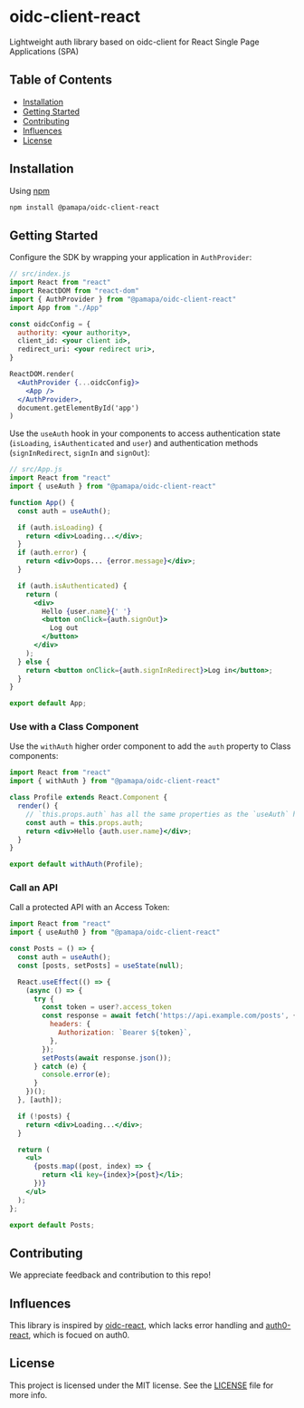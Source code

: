 # oidc-client-react
Lightweight auth library based on oidc-client for React Single Page Applications (SPA) 


## Table of Contents

- [Installation](#installation)
- [Getting Started](#getting-started)
- [Contributing](#contributing)
- [Influences](#influences)
- [License](#license)


## Installation

Using [npm](https://npmjs.org/)

```bash
npm install @pamapa/oidc-client-react
```


## Getting Started

Configure the SDK by wrapping your application in `AuthProvider`:

```jsx
// src/index.js
import React from "react"
import ReactDOM from "react-dom"
import { AuthProvider } from "@pamapa/oidc-client-react"
import App from "./App"

const oidcConfig = {
  authority: <your authority>,
  client_id: <your client id>,
  redirect_uri: <your redirect uri>,
}

ReactDOM.render(
  <AuthProvider {...oidcConfig}>
    <App />
  </AuthProvider>,
  document.getElementById('app')
)
```

Use the `useAuth` hook in your components to access authentication state (`isLoading`, `isAuthenticated` and `user`) and authentication methods (`signInRedirect`, `signIn` and `signOut`):

```jsx
// src/App.js
import React from "react"
import { useAuth } from "@pamapa/oidc-client-react"

function App() {
  const auth = useAuth();

  if (auth.isLoading) {
    return <div>Loading...</div>;
  }
  if (auth.error) {
    return <div>Oops... {error.message}</div>;
  }

  if (auth.isAuthenticated) {
    return (
      <div>
        Hello {user.name}{' '}
        <button onClick={auth.signOut}>
          Log out
        </button>
      </div>
    );
  } else {
    return <button onClick={auth.signInRedirect}>Log in</button>;
  }
}

export default App;
```


### Use with a Class Component

Use the `withAuth` higher order component to add the `auth` property to Class components:

```jsx
import React from "react"
import { withAuth } from "@pamapa/oidc-client-react"

class Profile extends React.Component {
  render() {
    // `this.props.auth` has all the same properties as the `useAuth` hook
    const auth = this.props.auth;
    return <div>Hello {auth.user.name}</div>;
  }
}

export default withAuth(Profile);
```


### Call an API

Call a protected API with an Access Token:

```jsx
import React from "react"
import { useAuth0 } from "@pamapa/oidc-client-react"

const Posts = () => {
  const auth = useAuth();
  const [posts, setPosts] = useState(null);

  React.useEffect(() => {
    (async () => {
      try {
        const token = user?.access_token
        const response = await fetch('https://api.example.com/posts', {
          headers: {
            Authorization: `Bearer ${token}`,
          },
        });
        setPosts(await response.json());
      } catch (e) {
        console.error(e);
      }
    })();
  }, [auth]);

  if (!posts) {
    return <div>Loading...</div>;
  }

  return (
    <ul>
      {posts.map((post, index) => {
        return <li key={index}>{post}</li>;
      })}
    </ul>
  );
};

export default Posts;
```


## Contributing
We appreciate feedback and contribution to this repo!


## Influences
This library is inspired by [oidc-react](https://github.com/bjerkio/oidc-react), which lacks error handling and [auth0-react](https://github.com/auth0/auth0-react), which is focued on auth0.


## License
This project is licensed under the MIT license. See the [LICENSE](https://github.com/auth0/auth0-react/blob/master/LICENSE) file for more info.
